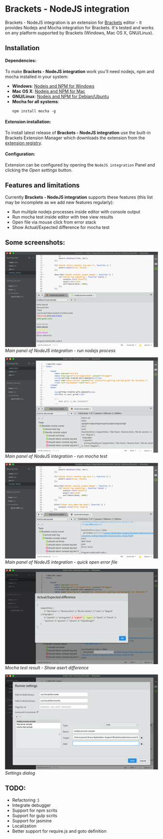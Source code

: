 # Brackets - NodeJS integration

Brackets - NodeJS integration is an extension for [Brackets](http://brackets.io/) editor - it provides Nodejs and Mocha integration for Brackets.
It's tested and works on any platform supported by Brackets (Windows, Mac OS X, GNU/Linux).

## Installation

#### Dependencies:
To make **Brackets - NodeJS integration** work you'll need nodejs, npm and mocha installed in your system:

- **Windows**: [Nodejs and NPM for Windows](https://nodejs.org/en/download/)
- **Mac OS X**: [Nodejs and NPM for Mac](https://nodejs.org/en/download/package-manager/#osx)
- **GNU/Linux**: [Nodejs and NPM for Debian/Ubuntu](https://nodejs.org/en/download/package-manager/#debian-and-ubuntu-based-linux-distributions)
- **Mocha for all systems**:
   ```
   npm install mocha -g
   ```

#### Extension installation:
To install latest release of **Brackets - NodeJS integration** use the built-in Brackets Extension Manager which downloads the extension from the [extension registry](https://brackets-registry.aboutweb.com/).

#### Configuration:
Extension can be configured by opening the `NodeJS integration` Panel and clicking the *Open settings* button.

## Features and limitations

Currently **Brackets - NodeJS integration** supports these features (this list may be incomplete as we add new features regularly):

- Run multiple nodejs processes inside editor with console output
- Run mocha test inside editor with tree view results
- Open file via mouse click from error stack
- Show Actual/Expected difference for mocha test

## Some screenshots:

![main](screenshots/main.png)  
*Main panel of NodeJS integration - run nodejs process*

![mocha](screenshots/mocha.png)  
*Main panel of NodeJS integration - run mocha test*

![goto_error](screenshots/goto_error.png)  
*Main panel of NodeJS integration - quick open error file*

![asert_diff](screenshots/asert_diff.png)  
*Mocha test result - Show asert difference*

![settings](screenshots/settings.png)  
*Settings dialog*

## TODO:

- Refactoring :)
- Integrate debugger
- Support for npm scrits
- Support for gulp scrits
- Support for jasmine
- Localization
- Better support for require.js and goto definition
